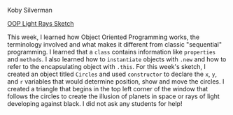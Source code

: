 Koby Silverman

[OOP Light Rays Sketch](https://kobydotweb.github.io/120-work/hw-11/index.html)



This week, I learned how Object Oriented Programming works, the terminology involved and what makes it different from classic "sequential" programming. I learned that a `class` contains information like `properties` and `methods`. I also learned how to `instantiate` objects with `.new` and how to refer to the encapsulating object with `.this`. For this week's sketch, I created an object titled `Circles` and used `constructor` to declare the `x`, `y`, and `r` variables that would determine position, show and move the circles. I created a triangle that begins in the top left corner of the window that follows the circles to create the illusion of planets in space or rays of light developing against black. I did not ask any students for help!
